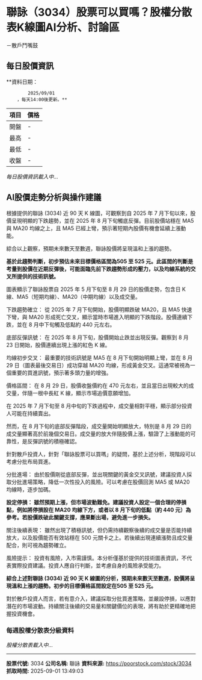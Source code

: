 # 聯詠（3034）股票可以買嗎？股權分散表K線圖AI分析、討論區
－散戶鬥嘴鼓

## 每日股價資訊

**資料日期：
        
            2025/09/01
        ，每天14:00後更新。**

| 項目 | 價格 |
|------|------|
| 開盤 | - |
| 最高 | - |
| 最低 | - |
| 收盤 | - |

*每日股價資訊載入中...*

## AI股價走勢分析與操作建議

根據提供的聯詠 (3034) 近 90 天 K 線圖，可觀察到自 2025 年 7 月下旬以來，股價呈現明顯的下跌趨勢，並在 2025 年 8 月下旬觸底反彈。目前股價站穩在 MA5 與 MA20 均線之上，且 MA5 已經上彎，預示著短期內股價有機會延續上漲動能。

綜合以上觀察，預期未來數天至數週，聯詠股價將呈現溫和上漲的趨勢。

**基於此趨勢判斷，初步預估未來目標價格區間為505 至 525 元。此區間的判斷是考量到股價在近期反彈後，可能面臨先前下跌趨勢形成的壓力，以及均線系統的交叉所提供的技術訊號。**

圖表顯示了聯詠股票自 2025 年 5 月下旬至 8 月 29 日的股價走勢，包含日 K 線、MA5（短期均線）、MA20（中期均線）以及成交量。

下跌趨勢確立： 從 2025 年 7 月下旬開始，股價明顯跌破 MA20，且 MA5 快速下彎，與 MA20 形成死亡交叉，顯示當時市場進入明顯的下跌階段。股價連續下跌，並在 8 月中下旬觸及低點約 440 元左右。

底部反彈訊號： 在 2025 年 8 月下旬，股價開始止跌並出現反彈。觀察到 8 月 23 日開始，股價連續出現上漲的紅色 K 線。

均線初步交叉： 最重要的技術訊號是 MA5 在 8 月下旬開始明顯上彎，並在 8 月 29 日（圖表最後交易日）成功穿越 MA20 均線，形成黃金交叉。這通常被視為一個重要的買進訊號，預示著多頭力量的增強。

價格區間： 在 8 月 29 日，股價收盤價約在 470 元左右，並且當日出現較大的成交量，伴隨一根中長紅 K 線，顯示市場追價意願增加。

在 2025 年 7 月下旬至 8 月中旬的下跌過程中，成交量相對平穩，顯示部分投資人可能在持續賣出。

然而，在 8 月下旬的底部反彈階段，成交量開始明顯放大，特別是 8 月 29 日的成交量顯著高於前幾個交易日。成交量的放大伴隨股價上漲，驗證了上漲動能的可靠性，是反彈訊號的積極確認。

針對散戶投資人，針對「聯詠股票可以買嗎」的疑問，基於上述分析，現階段可以考慮分批布局買進。

分批進場： 由於股價剛從底部反彈，並出現關鍵的黃金交叉訊號，建議投資人採取分批進場策略，降低一次性投入的風險。可以考慮在股價回測 MA5 或 MA20 均線時，逐步加碼。

**設定停損： 雖然預期上漲，但市場波動難免。建議投資人設定一個合理的停損點，例如將停損設在 MA20 均線下方，或者以 8 月下旬的低點（約 440 元）為參考。若股價跌破此關鍵支撐，應果斷出場，避免進一步損失。**

關注後續表現： 雖然出現了積極訊號，但仍需持續觀察後續的成交量是否能持續放大，以及股價能否有效站穩在 500 元關卡之上。若後續出現連續漲勢且成交量配合，則可視為趨勢確立。

風險提示： 投資有風險，入市需謹慎。本分析僅基於提供的技術圖表資訊，不代表實際投資建議。投資人應自行判斷，並考慮自身的風險承受能力。

**綜合上述對聯詠 (3034) 近 90 天 K 線圖的分析，預期未來數天至數週，股價將呈現溫和上漲的趨勢。初步的目標價格區間設定在505 至 525 元。**

對於散戶投資人而言，若有意介入，建議採取分批買進策略，並嚴設停損，以應對潛在的市場波動。持續關注後續的交易量和關鍵價位的表現，將有助於更精確地把握投資機會。

### 每週股權分散表分級資料

*股權分散表載入中...*

---

**股票代號:** 3034
**公司名稱:** 聯詠
**資料來源:** https://poorstock.com/stock/3034
**抓取時間:** 2025-09-01 13:49:03